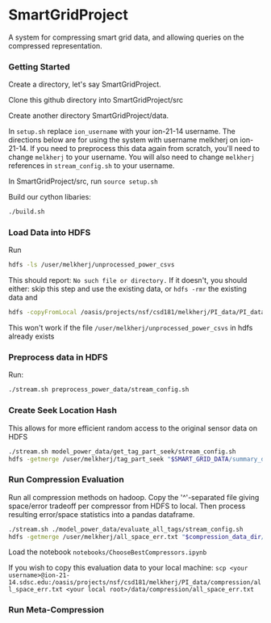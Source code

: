 SmartGridProject
================

A system for compressing smart grid data, and allowing queries on the compressed representation.  

### Getting Started ###
Create a directory, let's say SmartGridProject.  

Clone this github directory into SmartGridProject/src

Create another directory SmartGridProject/data.  

In `setup.sh` replace `ion_username` with your ion-21-14 username.  The directions below are for using the system with username melkherj on ion-21-14.  If you need to preprocess this data again from scratch, you'll need to change `melkherj` to your username.  You will also need to change `melkherj` references in `stream_config.sh` to your username.  

In SmartGridProject/src, run `source setup.sh`

Build our cython libaries:
```bash 
./build.sh
```

### Load Data into HDFS ###
Run 
```bash 
hdfs -ls /user/melkherj/unprocessed_power_csvs
```
This should report: `No such file or directory.`  If it doesn't, you should either: skip this step and use the existing data, or `hdfs -rmr` the existing data and 

```bash
hdfs -copyFromLocal /oasis/projects/nsf/csd181/melkherj/PI_data/PI_datasets/oledb_phase1 /user/melkherj/unprocessed_power_csvs
```
This won't work if the file `/user/melkherj/unprocessed_power_csvs` in hdfs already exists

### Preprocess data in HDFS ###
Run: 
```bash
./stream.sh preprocess_power_data/stream_config.sh
```

### Create Seek Location Hash ###
This allows for more efficient random access to the original sensor data on HDFS
    
```bash
./stream.sh model_power_data/get_tag_part_seek/stream_config.sh
hdfs -getmerge /user/melkherj/tag_part_seek "$SMART_GRID_DATA/summary_data/tag_part_seek"
````

### Run Compression Evaluation ###
Run all compression methods on hadoop.  Copy the '^'-separated file giving space/error tradeoff per compressor from HDFS to local.  Then process resulting error/space statistics into a pandas dataframe.  

``` bash
./stream.sh ./model_power_data/evaluate_all_tags/stream_config.sh
hdfs -getmerge /user/melkherj/all_space_err.txt "$compression_data_dir/all_space_err.txt"
```

Load the notebook `notebooks/ChooseBestCompressors.ipynb`

If you wish to copy this evaluation data to your local machine:
`scp <your username>@ion-21-14.sdsc.edu:/oasis/projects/nsf/csd181/melkherj/PI_data/compression/all_space_err.txt <your local root>/data/compression/all_space_err.txt `

### Run Meta-Compression ###
